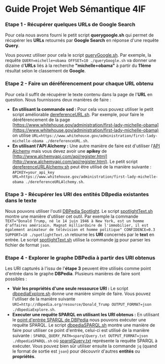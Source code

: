Guide Projet Web Sémantique 4IF
===============================

### Etape 1 - Récupérer quelques URLs de Google Search
Pour cela nous avons fourni le petit script **querygoogle.sh** qui permet de récupérer les **URLs** retournés par **Google Search** en réponse d'une requête **Query**.

Vous pouvez utiliser pour cela le script [queryGoogle.sh](./queryGoogle.sh). Par exemple, la requête ```QUERY=michelle+obama OFFSET=10 ./queryGoogle.sh``` va donner une dizaine d'**URLs** liés à la recherche **"michelle+obama"** à partir du **11ème** résultat selon le classement de **Google**.

### Etape 2 - Faire un déréférencement pour chaque URL obtenu
Pour cela il suffit de récupérer le texte contenu dans la page de l'**URL** en question. Nous fournissons deux manières de faire : 
 - **En utilisant la commande sed :** Pour cela vous pouvez utiliser le petit script améliorable [dereferenceURL.sh](./dereferenceURL.sh). Par exemple, pour faire le déréférencement de la page [https://www.whitehouse.gov/administration/first-lady-michelle-obama](https://www.whitehouse.gov/administration/first-lady-michelle-obama) on utilise ```URL=https://www.whitehouse.gov/administration/first-lady-michelle-obama ./dereferenceURL.sh```.
 - **En utilisant l'API Alchemy :** Une autre manière de faire est d'utiliser l'[API Alchemy](http://www.ibm.com/watson/developercloud/alchemy-language/api/v1/#text_cleaned) mais vous devez avoir une **apikey** de [http://www.alchemyapi.com/api/register.html](http://www.alchemyapi.com/api/register.html). Le petit script [dereferenceURLAlchemy.sh](./dereferenceURLAlchemy.sh) peut être utilisé de la manière suivante : ```APIKEY=your_api_key URL=https://www.whitehouse.gov/administration/first-lady-michelle-obama ./dereferenceURLAlchemy.sh```.

### Etape 3 - Récupérer les URI des entités DBpedia existantes dans le texte
Nous pouvons utiliser l'outil [DBPedia Spotlight](https://github.com/dbpedia-spotlight/dbpedia-spotlight). Le script [spotlightText.sh](./spotlightText.sh) montre une manière d'utiliser cet outil. 
Par exemple la commande ```TEXT="Donald Trump, né le 14 juin 1946 à New York, est un homme d'affaires américain. Magnat milliardaire de l'immobilier, il est également animateur de télévision et homme politique" CONFIDENCE=0.3 SUPPORT=10 ./spotlightText.sh``` retourne les **URI** concernés par le **text** en entrée. 
Le script [spotlightText.sh](./spotlightText.sh) utilise la commande [jq](https://stedolan.github.io/jq/) pour parser les fichier de format ```json```.

### Etape 4 - Explorer le graphe DBPedia à partir des URI obtenus
Les URI capturés à l'issu de l'**étape 3** peuvent être utilisés comme point d'entrée dans le graphe **DBPedia**. Plusieurs manières de faire sont possibles : 
 - **Voir les propriétés d'une seule ressource URI :** Le script [dbpediaExplore.sh](./dbpediaExplore.sh) donne une manière simple de faire. Vous pouvez l'utiliser de la manière suivante ```URI=http://dbpedia.org/resource/Donald_Trump OUTPUT_FORMAT=json ./dbpediaExplore.sh```.
 - **Executer une requête SPARQL en utilisant les URI obtenus :** En utilisant le [point d'entrée SPARQL de DBPedia](http://dbpedia.org/sparql) nous pouvons exécuter une requête SPARQL. Le script [dbpediaSPARQL.sh](./dbpediaSPARQL.sh) montre une manière de faire pour utiliser ce point d'entrée, celui-ci est utilisé de la manière suivante : ```SPARQL_QUERY_PATH=sparqlQuery.txt OUTPUT_FORMAT=json ./dbpediaSPARQL.sh``` où [sparqlQuery.txt](./sparqlQuery.txt) représente la requête SPARQL à exécuter. Vous pouvez bien sûr utiliser ensuite la commande ```jq``` (quand le format de sortie est ```json```) pour découvrir d'autres **entités** ou **propriétés**.
